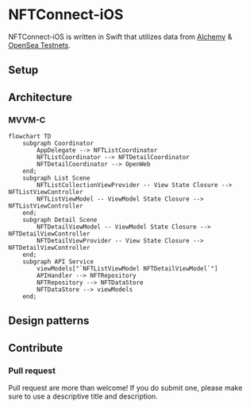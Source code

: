 # NFTConnect-iOS
NFTConnect-iOS is written in Swift that utilizes data from [Alchemy](https://www.alchemy.com/) & [OpenSea Testnets](https://testnets.opensea.io/).

## Setup

## Architecture

### MVVM-C
```mermaid
flowchart TD
    subgraph Coordinator
        AppDelegate --> NFTListCoordinator
        NFTListCoordinator --> NFTDetailCoordinator
        NFTDetailCoordinator --> OpenWeb
    end;
    subgraph List Scene
        NFTListCollectionViewProvider -- View State Closure --> NFTListViewController
        NFTListViewModel -- ViewModel State Closure --> NFTListViewController
    end;
    subgraph Detail Scene
        NFTDetailViewModel -- ViewModel State Closure --> NFTDetailViewController
        NFTDetailViewProvider -- View State Closure --> NFTDetailViewController
    end;
    subgraph API Service
        viewModels["`NFTListViewModel NFTDetailViewModel`"]
        APIHandler --> NFTRepository
        NFTRepository --> NFTDataStore
        NFTDataStore --> viewModels
    end;
```

## Design patterns

## Contribute

### Pull request

Pull request are more than welcome! If you do submit one, please make sure to use a descriptive title and description.
